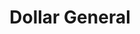 ---
title: "Dollar General"
url: /cherryville/dollar-general-old-stubbs-road/
shop: variety store
---
